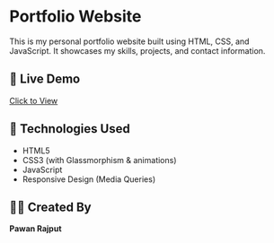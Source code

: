 # Portfolio Website

This is my personal portfolio website built using HTML, CSS, and JavaScript. It showcases my skills, projects, and contact information.

## 🔗 Live Demo
[Click to View](https://your-username.github.io/portfolio-site/)

## 🚀 Technologies Used
- HTML5
- CSS3 (with Glassmorphism & animations)
- JavaScript
- Responsive Design (Media Queries)

## 👨‍💻 Created By
**Pawan Rajput**
